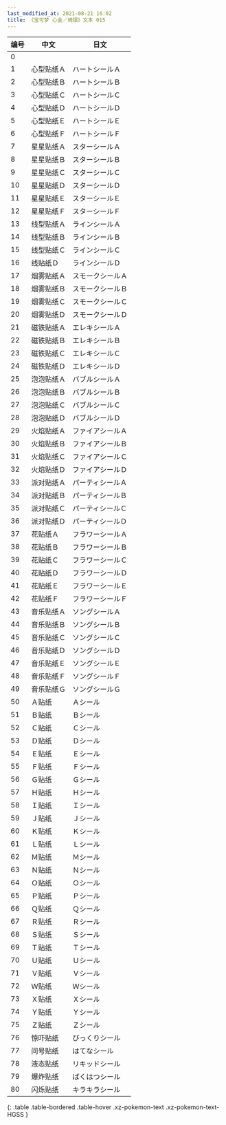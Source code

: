 ```yaml
---
last_modified_at: 2021-08-21 16:02
title: 《宝可梦 心金／魂银》文本 015
---
```

| 编号 | 中文 | 日文 |
| ---- | ---- | ---- |
| 0 | 　 | 　 |
| 1 | 心型贴纸Ａ | ハートシールＡ |
| 2 | 心型贴纸Ｂ | ハートシールＢ |
| 3 | 心型贴纸Ｃ | ハートシールＣ |
| 4 | 心型贴纸Ｄ | ハートシールＤ |
| 5 | 心型贴纸Ｅ | ハートシールＥ |
| 6 | 心型贴纸Ｆ | ハートシールＦ |
| 7 | 星星贴纸Ａ | スターシールＡ |
| 8 | 星星贴纸Ｂ | スターシールＢ |
| 9 | 星星贴纸Ｃ | スターシールＣ |
| 10 | 星星贴纸Ｄ | スターシールＤ |
| 11 | 星星贴纸Ｅ | スターシールＥ |
| 12 | 星星贴纸Ｆ | スターシールＦ |
| 13 | 线型贴纸Ａ | ラインシールＡ |
| 14 | 线型贴纸Ｂ | ラインシールＢ |
| 15 | 线型贴纸Ｃ | ラインシールＣ |
| 16 | 线贴纸Ｄ | ラインシールＤ |
| 17 | 烟雾贴纸Ａ | スモークシールＡ |
| 18 | 烟雾贴纸Ｂ | スモークシールＢ |
| 19 | 烟雾贴纸Ｃ | スモークシールＣ |
| 20 | 烟雾贴纸Ｄ | スモークシールＤ |
| 21 | 磁铁贴纸Ａ | エレキシールＡ |
| 22 | 磁铁贴纸Ｂ | エレキシールＢ |
| 23 | 磁铁贴纸Ｃ | エレキシールＣ |
| 24 | 磁铁贴纸Ｄ | エレキシールＤ |
| 25 | 泡泡贴纸Ａ | バブルシールＡ |
| 26 | 泡泡贴纸Ｂ | バブルシールＢ |
| 27 | 泡泡贴纸Ｃ | バブルシールＣ |
| 28 | 泡泡贴纸Ｄ | バブルシールＤ |
| 29 | 火焰贴纸Ａ | ファイアシールＡ |
| 30 | 火焰贴纸Ｂ | ファイアシールＢ |
| 31 | 火焰贴纸Ｃ | ファイアシールＣ |
| 32 | 火焰贴纸Ｄ | ファイアシールＤ |
| 33 | 派对贴纸Ａ | パーティシールＡ |
| 34 | 派对贴纸Ｂ | パーティシールＢ |
| 35 | 派对贴纸Ｃ | パーティシールＣ |
| 36 | 派对贴纸Ｄ | パーティシールＤ |
| 37 | 花贴纸Ａ | フラワーシールＡ |
| 38 | 花贴纸Ｂ | フラワーシールＢ |
| 39 | 花贴纸Ｃ | フラワーシールＣ |
| 40 | 花贴纸Ｄ | フラワーシールＤ |
| 41 | 花贴纸Ｅ | フラワーシールＥ |
| 42 | 花贴纸Ｆ | フラワーシールＦ |
| 43 | 音乐贴纸Ａ | ソングシールＡ |
| 44 | 音乐贴纸Ｂ | ソングシールＢ |
| 45 | 音乐贴纸Ｃ | ソングシールＣ |
| 46 | 音乐贴纸Ｄ | ソングシールＤ |
| 47 | 音乐贴纸Ｅ | ソングシールＥ |
| 48 | 音乐贴纸Ｆ | ソングシールＦ |
| 49 | 音乐贴纸Ｇ | ソングシールＧ |
| 50 | Ａ贴纸 | Ａシール |
| 51 | Ｂ贴纸 | Ｂシール |
| 52 | Ｃ贴纸 | Ｃシール |
| 53 | Ｄ贴纸 | Ｄシール |
| 54 | Ｅ贴纸 | Ｅシール |
| 55 | Ｆ贴纸 | Ｆシール |
| 56 | Ｇ贴纸 | Ｇシール |
| 57 | Ｈ贴纸 | Ｈシール |
| 58 | Ｉ贴纸 | Ｉシール |
| 59 | Ｊ贴纸 | Ｊシール |
| 60 | Ｋ贴纸 | Ｋシール |
| 61 | Ｌ贴纸 | Ｌシール |
| 62 | Ｍ贴纸 | Ｍシール |
| 63 | Ｎ贴纸 | Ｎシール |
| 64 | Ｏ贴纸 | Ｏシール |
| 65 | Ｐ贴纸 | Ｐシール |
| 66 | Ｑ贴纸 | Ｑシール |
| 67 | Ｒ贴纸 | Ｒシール |
| 68 | Ｓ贴纸 | Ｓシール |
| 69 | Ｔ贴纸 | Ｔシール |
| 70 | Ｕ贴纸 | Ｕシール |
| 71 | Ｖ贴纸 | Ｖシール |
| 72 | Ｗ贴纸 | Ｗシール |
| 73 | Ｘ贴纸 | Ｘシール |
| 74 | Ｙ贴纸 | Ｙシール |
| 75 | Ｚ贴纸 | Ｚシール |
| 76 | 惊吓贴纸 | びっくりシール |
| 77 | 问号贴纸 | はてなシール |
| 78 | 液态贴纸 | リキッドシール |
| 79 | 爆炸贴纸 | ばくはつシール |
| 80 | 闪烁贴纸 | キラキラシール |
{: .table .table-bordered .table-hover .xz-pokemon-text .xz-pokemon-text-HGSS }